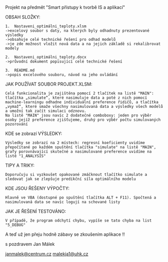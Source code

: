 ﻿Projekt na předmět "Smart přístupy k tvorbě IS a aplikací"

OBSAH SLOŽKY:

	1.	Nastaveni_optimálni_teploty.xlsm
	->excelový soubor s daty, na kterých byly odhadnuty prezentované výsledky
	->obsahuje celé technické řešení pro odhad modelů
	->je zde možnost vložit nová data a na jejich základě si rekalibrovat modely

	2.	Nastaveni_optimálni_teploty.docx
	->průvodní dokument popisující celé technické řešení

	3.	README.md
	->popis excelového souboru, návod na jeho ovládání


JAK POUŽÍVAT SOUBOR PROJEKT.XLSM:

	Celá funkcionalita je zajištěna pomocí 2 tlačítek na listě "MAIN": tlačítka „simulate“, které nasimuluje data a poté z nich pomocí machine-learningu odhadne individuální preference řidičů, a tlačítka  „vymaž“, které smaže všechny nasimulovaná data a výsledky všech modelů a umožní tak začít simulaci odznovu.
	Na listě "MAIN" jsou navíc 2 dodatečné comboboxy: jeden pro výběr osoby jejíž preference zjišťujeme, druhý pro výběr počtu simulovaných pozorování
	
	
KDE se zobrazí VÝSLEDKY:

	Výsledky se zobrazí na 2 místech: regresní koeficienty uvidíme přepočítané po každém spuštění tlačítka "simulate" na listě "MAIN", grafy porovnávající skutečné a nasimulované preference uvidíme na listě "1_ANALYSIS"

TIPY A TRIKY:
	
	Doporučuju si vyzkoušet opakované zmáčknout tlačítko simulate a sledovat jak se zlepšuje predikční síla optimálního modelu

KDE JSOU ŘEŠENY VÝPOČTY:
	
	Hlavně ve VBA (dostupné po spuštění tlačítka ALT + F11). Spočtená a nasimulovaná data se navíc logují na schované listy

JAK JE ŘEŠENÍ TESTOVÁNO:
	
	V případě, že program odchytí chybu, vypíše se tato chyba na list "5_DEBUG"




A teď už jen přeju hodně zábavy se zkoušením aplikace !!

s pozdravem
Jan Málek

janmalek@centrum.cz
malekja1@uhk.cz